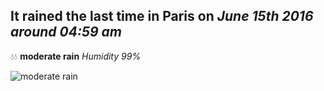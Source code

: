 ## It rained the last time in Paris on *June 15th 2016 around 04:59 am*
💧💧  **moderate rain** *Humidity 99%*

![moderate rain](http://openweathermap.org/img/w/10n.png)
